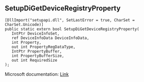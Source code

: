 ## SetupDiGetDeviceRegistryProperty

```
[DllImport("setupapi.dll", SetLastError = true, CharSet = CharSet.Unicode)]
public static extern bool SetupDiGetDeviceRegistryProperty(
   IntPtr DeviceInfoSet,
   ref DeviceInfoData DeviceInfoData,
   int Property,
   out int PropertyRegDataType,
   IntPtr PropertyBuffer,
   int PropertyBufferSize,
   out int RequiredSize
);
```

Microsoft documentation: [Link](https://docs.microsoft.com/en-us/windows/win32/api/setupapi/nf-setupapi-setupdigetdeviceregistrypropertyw)

